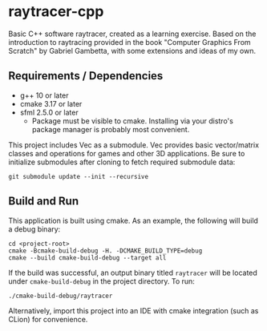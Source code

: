 # raytracer-cpp
Basic C++ software raytracer, created as a learning exercise. Based on the
introduction to raytracing provided in the book "Computer Graphics From Scratch"
by Gabriel Gambetta, with some extensions and ideas of my own.

## Requirements / Dependencies
* g++ 10 or later
* cmake 3.17 or later
* sfml 2.5.0 or later
    * Package must be visible to cmake. Installing via your distro's package
      manager is probably most convenient.

This project includes Vec as a submodule. Vec provides basic vector/matrix
classes and operations for games and other 3D applications. Be sure to
initialize submodules after cloning to fetch required submodule data:
```
git submodule update --init --recursive
```

## Build and Run
This application is built using cmake. As an example, the following will build
a debug binary:

```
cd <project-root>
cmake -Bcmake-build-debug -H. -DCMAKE_BUILD_TYPE=debug
cmake --build cmake-build-debug --target all
```

If the build was successful, an output binary titled `raytracer` will be located
under `cmake-build-debug` in the project directory. To run:

```
./cmake-build-debug/raytracer
```

Alternatively, import this project into an IDE with cmake integration (such as
CLion) for convenience.